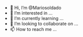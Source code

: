 - 👋 Hi, I’m @Mariosoldado
- 👀 I’m interested in ...
- 🌱 I’m currently learning ...
- 💞️ I’m looking to collaborate on ...
- 📫 How to reach me ...

<!---
Mariosoldado/Mariosoldado is a ✨ special ✨ repository because its `README.md` (this file) appears on your GitHub profile.
You can click the Preview link to take a look at your changes.
--->
